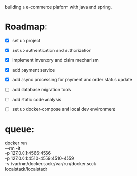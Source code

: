 building a e-commerce plaform with java and spring.

# Roadmap:
- [x] set up project
- [x] set up authentication and authorization 
- [x] implement inventory and claim mechanism
- [x] add payment service
- [x] add async processing for payment and order status update
- [ ] add database migration tools
- [ ] add static code analysis
- [ ] set up docker-compose and local dev environment


# queue:
docker run \
  --rm -it \
  -p 127.0.0.1:4566:4566 \
  -p 127.0.0.1:4510-4559:4510-4559 \
  -v /var/run/docker.sock:/var/run/docker.sock \
  localstack/localstack
